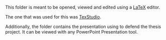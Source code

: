This folder is meant to be opened, viewed and edited using a [LaTeX](https://www.latex-project.org/) editor.

The one that was used for this was [TexStudio](https://www.texstudio.org/).

Additionally, the folder contains the presentation using to defend the thesis project. It can be viewed with any PowerPoint Presentation tool.